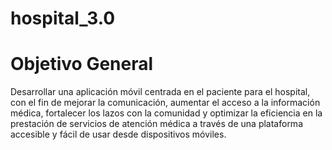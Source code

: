 # hospital_3.0

# Objetivo General

Desarrollar una aplicación móvil centrada en el paciente para el hospital, con el fin de mejorar la comunicación, aumentar el acceso a la información médica, fortalecer los lazos con la comunidad y optimizar la eficiencia en la prestación de servicios de atención médica a través de una plataforma accesible y fácil de usar desde dispositivos móviles.


